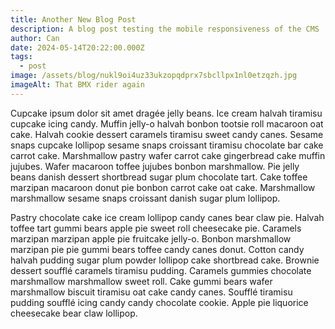 ```yaml
---
title: Another New Blog Post
description: A blog post testing the mobile responsiveness of the CMS
author: Can
date: 2024-05-14T20:22:00.000Z
tags:
  - post
image: /assets/blog/nukl9oi4uz33ukzopqdprx7sbcllpx1nl0etzqzh.jpg
imageAlt: That BMX rider again
---
```

Cupcake ipsum dolor sit amet dragée jelly beans. Ice cream halvah tiramisu cupcake icing candy. Muffin jelly-o halvah bonbon tootsie roll macaroon oat cake. Halvah cookie dessert caramels tiramisu sweet candy canes. Sesame snaps cupcake lollipop sesame snaps croissant tiramisu chocolate bar cake carrot cake. Marshmallow pastry wafer carrot cake gingerbread cake muffin jujubes. Wafer macaroon toffee jujubes bonbon marshmallow. Pie jelly beans danish dessert shortbread sugar plum chocolate tart. Cake toffee marzipan macaroon donut pie bonbon carrot cake oat cake. Marshmallow marshmallow sesame snaps croissant danish sugar plum lollipop.

Pastry chocolate cake ice cream lollipop candy canes bear claw pie. Halvah toffee tart gummi bears apple pie sweet roll cheesecake pie. Caramels marzipan marzipan apple pie fruitcake jelly-o. Bonbon marshmallow marzipan pie pie gummi bears toffee candy canes donut. Cotton candy halvah pudding sugar plum powder lollipop cake shortbread cake. Brownie dessert soufflé caramels tiramisu pudding. Caramels gummies chocolate marshmallow marshmallow sweet roll. Cake gummi bears wafer marshmallow biscuit tiramisu oat cake candy canes. Soufflé tiramisu pudding soufflé icing candy candy chocolate cookie. Apple pie liquorice cheesecake bear claw lollipop.
